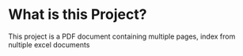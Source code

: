 # What is this Project?
This project is a PDF document containing multiple pages, index from nultiple excel documents